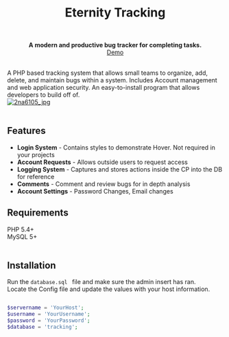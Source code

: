 
<h1 align="center">Eternity Tracking</h1> <br>
<p align="center">
<b>A modern and productive bug tracker for completing tasks.</b><br>
<a href="https://eternity-tracking.000webhostapp.com/Eternity-Tracking/Eternity-Tracking/src/index.php">Demo</a>
</p><br>
A PHP based tracking system that allows small teams to organize, add, delete, and maintain bugs within a system. Includes Account management and web application security. An easy-to-install program that allows developers to build off of.<br>
<a align="center" href="https://ibb.co/eM9x5F"><img src="https://preview.ibb.co/doYPkF/2na6105_jpg.png" alt="2na6105_jpg" border="0"></a><br /<br /><br>

## Features
- **Login System** - Contains styles to demonstrate Hover. Not required in your projects
- **Account Requests** - Allows outside users to request access
- **Logging System** - Captures and stores actions inside the CP into the DB for reference
- **Comments** - Comment and review bugs for in depth analysis
- **Account Settings** - Password Changes, Email changes


## Requirements
PHP 5.4+ <br>
MySQL 5+<br>
<br>

## Installation


Run the `database.sql ` file and make sure the admin insert has ran.<br>
Locate the Config file and update the values with your host information.<br>


```php

$servername = 'YourHost';
$username = 'YourUsername';
$password = 'YourPassword';
$database = 'tracking';

```
